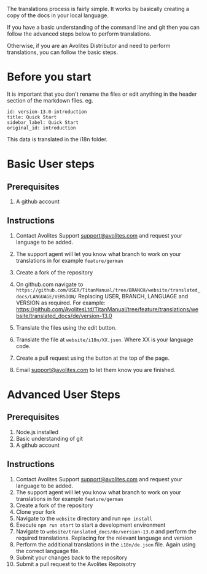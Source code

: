 The translations process is fairly simple. It works by basically creating a copy of the docs in your local language.

If you have a basic understanding of the command line and git then you can follow the advanced steps below to perform translations.

Otherwise, if you are an Avolites Distributor and need to perform translations, you can follow the basic steps.

# Before you start

It is important that you don't rename the files or edit anything in the header section of the markdown files. eg.

```
id: version-13.0-introduction
title: Quick Start
sidebar_label: Quick Start
original_id: introduction
```

This data is translated in the i18n folder.

# Basic User steps

Prerequisites
------------
1. A github account

Instructions
------------

1. Contact Avolites Support support@avolites.com and request your language to be added.
2. The support agent will let you know what branch to work on your translations in for example `feature/german`
3. Create a fork of the repository
4. On github.com navigate to
`https://github.com/USER/TitanManual/tree/BRANCH/website/translated_docs/LANGUAGE/VERSION/`
Replacing USER, BRANCH, LANGUAGE and VERSION as required.
For example: https://github.com/AvolitesLtd/TitanManual/tree/feature/translations/website/translated_docs/de/version-13.0

5. Translate the files using the edit button.
6. Translate the file at `website/i18n/XX.json`. Where XX is your language code.
7. Create a pull request using the button at the top of the page.
7. Email support@avolites.com to let them know you are finished.


# Advanced User Steps

Prerequisites
-------------

1. Node.js installed
2. Basic understanding of git
3. A github account


Instructions
------------

1. Contact Avolites Support support@avolites.com and request your language to be added.
2. The support agent will let you know what branch to work on your translations in for example `feature/german`
3. Create a fork of the repository
4. Clone your fork
5. Navigate to the `website` directory and run `npm install`
6. Execute `npm run start` to start a development environment
7. Navigate to `website/translated_docs/de/version-13.0` and perform the required translations. Replacing for the relevant language and version
8. Perform the additional translations in the `i18n/de.json` file. Again using the correct language file.
9. Submit your changes back to the repository
10. Submit a pull request to the Avolites Repoisotry
